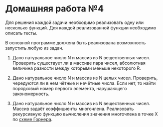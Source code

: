 # Домашняя работа №4

Для решения каждой задачи необходимо реализовать одну или несколько функций. Для каждой реализованной функции необходимо описать тесты.

В основной программе должена быть реализована возможность запустить любую из задач.

1. Дано натуральное число N и массив из N вещественных чисел. Проверить существует ли в массиве пара чисел, абсолютная величина разности между которыми меньше некоторого R.

2.  Дано натуральное число N и массив из N целых чисел. Проверить, чередуются ли в нем чётные и нечётные числа. Если нет, то найти порядковый номер первого элемента, нарушающего закономерность.

3. Дано натуральное число N и массив из N вещественных чисел. Массив задаёт коэффициенты многочлена. Реализовать рекурсивную функцию вычисления значения многочлена в точке X по [схеме Горнера](https://ru.wikipedia.org/wiki/%D0%A1%D1%85%D0%B5%D0%BC%D0%B0_%D0%93%D0%BE%D1%80%D0%BD%D0%B5%D1%80%D0%B0).
